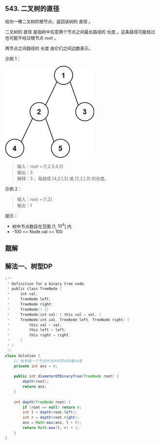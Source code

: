 ## 543. 二叉树的直径

给你一棵二叉树的根节点，返回该树的 直径 。

二叉树的 直径 是指树中任意两个节点之间最长路径的 长度 。这条路径可能经过也可能不经过根节点 root 。

两节点之间路径的 长度 由它们之间边数表示。

 

示例 1：

![d](./figs/diamtree.jpg)

>输入：root = [1,2,3,4,5]  
>输出：3  
>解释：3 ，取路径 [4,2,1,3] 或 [5,2,1,3] 的长度。  


示例 2：

>输入：root = [1,2]  
>输出：1  
 

提示：

- 树中节点数目在范围 [1, $10^4$] 内
- -100 <= Node.val <= 100


## 题解

## 解法一、树型DP

```java
/**
 * Definition for a binary tree node.
 * public class TreeNode {
 *     int val;
 *     TreeNode left;
 *     TreeNode right;
 *     TreeNode() {}
 *     TreeNode(int val) { this.val = val; }
 *     TreeNode(int val, TreeNode left, TreeNode right) {
 *         this.val = val;
 *         this.left = left;
 *         this.right = right;
 *     }
 * }
 */
class Solution {
    // 枚举每一个节点作为中间节点的最大值
    private int ans = 0;

    public int diameterOfBinaryTree(TreeNode root) {
        depth(root);
        return ans;
    }

    int depth(TreeNode root) {
        if (root == null) return 0;
        int l = depth(root.left);
        int r = depth(root.right);
        ans = Math.max(ans, l + r);
        return Math.max(l, r) + 1;
    }
}
```